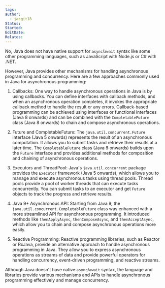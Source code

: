 ```yaml
---
tags: 
author:
  - jacgit18
Status: 
Started: 
EditDate: 
Relates:
---
```

No, Java does not have native support for `async`/`await` syntax like some other programming languages, such as JavaScript with Node.js or C# with .NET. 

However, Java provides other mechanisms for handling asynchronous programming and concurrency. Here are a few approaches commonly used in Java for asynchronous programming:

1. Callbacks: One way to handle asynchronous operations in Java is by using callbacks. You can define interfaces with callback methods, and when an asynchronous operation completes, it invokes the appropriate callback method to handle the result or any errors. Callback-based programming can be achieved using interfaces or functional interfaces (Java 8 onwards) and can be combined with the `CompletableFuture` class (Java 8 onwards) to chain and compose asynchronous operations.

2. Future and CompletableFuture: The `java.util.concurrent.Future` interface (Java 5 onwards) represents the result of an asynchronous computation. It allows you to submit tasks and retrieve their results at a later time. The `CompletableFuture` class (Java 8 onwards) builds upon the `Future` interface and provides additional methods for composition and chaining of asynchronous operations.

3. Executors and ThreadPool: Java's `java.util.concurrent` package provides the `Executor` framework (Java 5 onwards), which allows you to manage and execute asynchronous tasks using thread pools. Thread pools provide a pool of worker threads that can execute tasks concurrently. You can submit tasks to an executor and get `Future` objects to track the progress and retrieve results.

4. Java 9+ Asynchronous API: Starting from Java 9, the `java.util.concurrent.CompletableFuture` class was enhanced with a more streamlined API for asynchronous programming. It introduced methods like `thenApplyAsync`, `thenComposeAsync`, and `thenAcceptAsync`, which allow you to chain and compose asynchronous operations more easily.

5. Reactive Programming: Reactive programming libraries, such as Reactor or RxJava, provide an alternative approach to handle asynchronous programming in Java. They allow you to express asynchronous operations as streams of data and provide powerful operators for handling concurrency, event-driven programming, and reactive streams.

Although Java doesn't have native `async`/`await` syntax, the language and libraries provide various mechanisms and APIs to handle asynchronous programming effectively and manage concurrency.